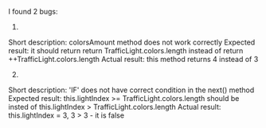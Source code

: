 I found 2 bugs:

1. 
Short description: colorsAmount method does not work correctly
Expected result: it should return return TrafficLight.colors.length instead of return ++TrafficLight.colors.length
Actual result: this method returns 4 instead of 3


2. 
Short description: 'IF' does not have correct condition in the next() method
Expected result: this.lightIndex >= TrafficLight.colors.length should be insted of this.lightIndex > TrafficLight.colors.length
Actual result: this.lightIndex = 3, 3 > 3 - it is false